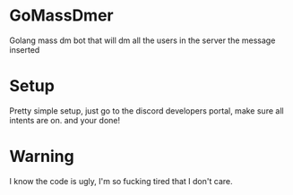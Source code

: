 # GoMassDmer
Golang mass dm bot that will dm all the users in the server the message inserted

# Setup
Pretty simple setup, just go to the discord developers portal, make sure all intents are on. and your done!

# Warning
I know the code is ugly, I'm so fucking tired that I don't care.
